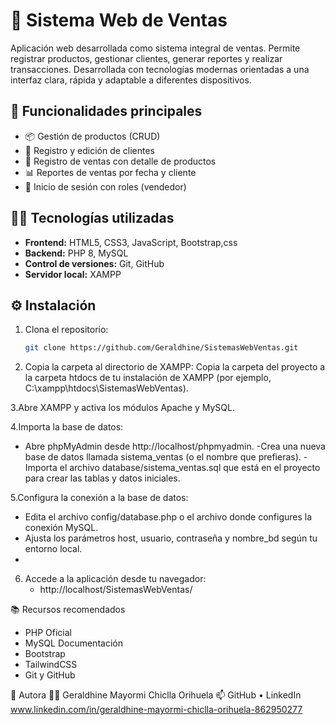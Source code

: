 # 🛒 Sistema Web de Ventas

Aplicación web desarrollada como sistema integral de ventas. Permite registrar productos, gestionar clientes, generar reportes y realizar transacciones. Desarrollada con tecnologías modernas orientadas a una interfaz clara, rápida y adaptable a diferentes dispositivos.

## 🚀 Funcionalidades principales

- 📦 Gestión de productos (CRUD)
- 👥 Registro y edición de clientes
- 🧾 Registro de ventas con detalle de productos
- 📊 Reportes de ventas por fecha y cliente
- 🔐 Inicio de sesión con roles (vendedor)

## 🧑‍💻 Tecnologías utilizadas

- **Frontend:** HTML5, CSS3, JavaScript, Bootstrap,css
- **Backend:** PHP 8, MySQL
- **Control de versiones:** Git, GitHub
- **Servidor local:** XAMPP


## ⚙️ Instalación

1. Clona el repositorio:

   ```bash
   git clone https://github.com/Geraldhine/SistemasWebVentas.git
2. Copia la carpeta al directorio de XAMPP:
    Copia la carpeta del proyecto a la carpeta htdocs de tu instalación de XAMPP (por ejemplo, C:\xampp\htdocs\SistemasWebVentas).

3.Abre XAMPP y activa los módulos Apache y MySQL.

4.Importa la base de datos:

  - Abre phpMyAdmin desde http://localhost/phpmyadmin.
  -Crea una nueva base de datos llamada sistema_ventas (o el nombre que prefieras).
  -Importa el archivo database/sistema_ventas.sql que está en el proyecto para crear las tablas y datos iniciales.

5.Configura la conexión a la base de datos:

  - Edita el archivo config/database.php o el archivo donde configures la conexión MySQL.
  - Ajusta los parámetros host, usuario, contraseña y nombre_bd según tu entorno local.
  - 
6. Accede a la aplicación desde tu navegador:
   - http://localhost/SistemasWebVentas/

📚 Recursos recomendados
  - PHP Oficial
  - MySQL Documentación
  - Bootstrap
  - TailwindCSS
  - Git y GitHub
    
📌 Autora
👩‍💻 Geraldhine Mayormi Chiclla Orihuela
📫 GitHub • 
LinkedIn www.linkedin.com/in/geraldhine-mayormi-chiclla-orihuela-862950277
